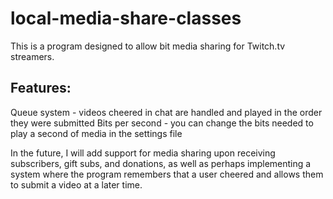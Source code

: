 # local-media-share-classes

This is a program designed to allow bit media sharing for Twitch.tv streamers.

Features:
---------
Queue system - videos cheered in chat are handled and played in the order they were submitted
Bits per second - you can change the bits needed to play a second of media in the settings file

In the future, I will add support for media sharing upon receiving subscribers, gift subs, and donations, as well as perhaps implementing a system where the program remembers that a user cheered and allows them to submit a video at a later time.
